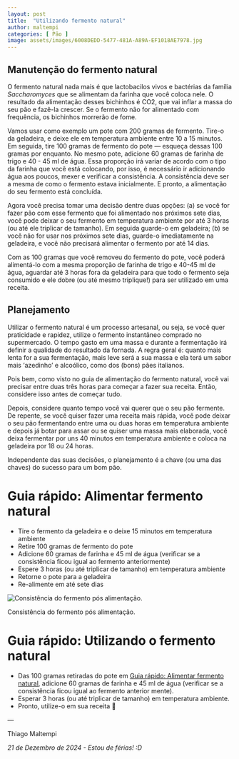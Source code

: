 ```yaml
---
layout: post
title:  "Utilizando fermento natural"
author: maltempi
categories: [ Pão ]
image: assets/images/6008DEDD-5477-481A-A89A-EF1018AE7978.jpg
---
```


## Manutenção do fermento natural

O fermento natural nada mais é que lactobacilos vivos e bactérias da família *Saccharomyces* que se alimentam da farinha que você coloca nele. O resultado da alimentação desses bichinhos é CO2, que vai inflar a massa do seu pão e fazê-la crescer. Se o fermento não for alimentado com frequência, os bichinhos morrerão de fome. 

Vamos usar como exemplo um pote com 200 gramas de fermento. Tire-o da geladeira, e deixe ele em temperatura ambiente entre 10 a 15 minutos. Em seguida, tire 100 gramas de fermento do pote — esqueça dessas 100 gramas por enquanto. No mesmo pote, adicione 60 gramas de farinha de trigo e 40 - 45 ml de água. Essa proporção irá variar de acordo com o tipo da farinha que você está colocando, por isso, é necessário ir adicionando água aos poucos, mexer e verificar a consistência. A consistência deve ser a mesma de como o fermento estava inicialmente. E pronto, a alimentação do seu fermento está concluída.

Agora você precisa tomar uma decisão dentre duas opções: (a) se você for fazer pão com esse fermento que foi alimentado nos próximos sete dias, você pode deixar o seu fermento em temperatura ambiente por até 3 horas (ou até ele triplicar de tamanho). Em seguida guarde-o em geladeira; (b) se você não for usar nos próximos sete dias, guarde-o imediatamente na geladeira, e você não precisará alimentar o fermento por até 14 dias. 

Com as 100 gramas que você removeu do fermento do pote, você poderá alimentá-lo com a mesma proporção de farinha de trigo e 40-45 ml de água, aguardar até 3 horas fora da geladeira para que todo o fermento seja consumido e ele dobre (ou até mesmo triplique!) para ser utilizado em uma receita.

## Planejamento

Utilizar o fermento natural é um processo artesanal, ou seja, se você quer praticidade e rapidez, utilize o fermento instantâneo comprado no supermercado. O tempo gasto em uma massa e durante a fermentação irá definir a qualidade do resultado da fornada. A regra geral é: quanto mais lenta for a sua fermentação, mais leve será a sua massa e ela terá um sabor mais ‘azedinho’ e alcoólico, como dos (bons) pães italianos. 

Pois bem, como visto no guia de alimentação do fermento natural, você vai precisar entre duas  três horas para começar a fazer sua receita. Então, considere isso antes de começar tudo. 

Depois, considere quanto tempo você vai querer que o seu pão fermente. De repente, se você quiser fazer uma receita mais rápida, você pode deixar o seu pão fermentando entre uma ou duas horas em temperatura ambiente e depois já botar para assar ou se quiser uma massa mais elaborada, você deixa fermentar por uns 40 minutos em temperatura ambiente e coloca na geladeira por 18 ou 24 horas. 

Independente das suas decisões, o planejamento é a chave (ou uma das chaves) do sucesso para um bom pão.

# Guia rápido: Alimentar fermento natural

- Tire o fermento da geladeira e o deixe 15 minutos em temperatura ambiente
- Retire 100 gramas de fermento do pote
- Adicione 60 gramas de farinha e 45 ml de água (verificar se a consistência ficou igual ao fermento anteriormente)
- Espere 3 horas (ou até triplicar de tamanho) em temperatura ambiente
- Retorne o pote para a geladeira
- Re-alimente em até sete dias

![Consistência do fermento pós alimentação.](blog/assets/images/6008DEDD-5477-481A-A89A-EF1018AE7978.jpg)

Consistência do fermento pós alimentação.

# Guia rápido: Utilizando o fermento natural

- Das 100 gramas retiradas do pote em [Guia rápido: Alimentar fermento natural](#guia-rápido-alimentar-fermento-natural), adicione 60 gramas de farinha e 45 ml de água (verificar se a consistência ficou igual ao fermento anterior mente).
- Esperar 3 horas (ou até triplicar de tamanho) em temperatura ambiente.
- Pronto, utilize-o em sua receita 🙂

—

Thiago Maltempi

*21 de Dezembro de 2024 - Estou de férias! :D*